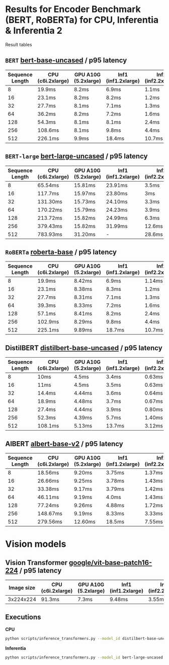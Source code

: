 # Results for Encoder Benchmark (BERT, RoBERTa) for CPU, Inferentia & Inferentia 2

Result tables

## `BERT` [bert-base-uncased](https://huggingface.co/bert-base-uncased) / p95 latency

| Sequence Length | CPU (c6i.2xlarge) | GPU A10G (5.2xlarge) | Inf1 (inf1.2xlarge) | Inf2 (inf2.2xlarge) | 
| --------------- | ----------------- | ------------------- | ------------------- | ------------------- |
| 8               | 19.9ms            | 8.2ms               | 6.9ms               | 1.1ms               |
| 16              | 23.1ms            | 8.2ms               | 8.2ms               | 1.2ms               |
| 32              | 27.7ms            | 8.1ms               | 7.1ms               | 1.3ms               |
| 64              | 36.2ms            | 8.2ms               |  7.2ms               | 1.6ms               |
| 128             | 54.3ms            | 8.1ms               | 8.1ms               | 2.4ms               |
| 256             | 108.6ms           | 8.1ms               | 9.8ms               | 4.4ms               |
| 512             | 226.1ms           | 9.9ms              | 18.4ms              | 10.7ms              |



## `BERT-large` [bert-large-uncased](https://huggingface.co/bert-large-uncased) / p95 latency

| Sequence Length | CPU (c6i.2xlarge) | GPU A10G (5.2xlarge) | Inf1 (inf1.2xlarge) | Inf2 (inf2.2xlarge) |
|-----------------|-------------------|----------------------|---------------------|---------------------|
| 8               | 65.54ms           | 15.81ms              |         23.91ms            | 3.5ms               |
| 16              | 117.7ms           | 15.97ms              |       23.80ms              | 3ms                 |
| 32              | 131.30ms          | 15.73ms              |       24.10ms              | 3.3ms               |
| 64              | 170.22ms          | 15.79ms              |      24.23ms               | 3.9ms               |
| 128             | 213.72ms          | 15.82ms              |           24.99ms          | 6.3ms               |
| 256             | 379.43ms          | 15.82ms              |          31.99ms           | 12.6ms              |
| 512             | 783.93ms          | 31.20ms              |          -           | 28.6ms              |


## `RoBERTa` [roberta-base](https://huggingface.co/roberta-base) / p95 latency 


| Sequence Length | CPU (c6i.2xlarge) | GPU A10G (5.2xlarge) | Inf1 (inf1.2xlarge) | Inf2 (inf2.2xlarge) |
|-----------------|-------------------|----------------------|---------------------|---------------------|
| 8               | 19.9ms            | 8.42ms               | 6.9ms               | 1.14ms              |
| 16              | 23.1ms            | 8.38ms               | 8.3ms               | 1.2ms               |
| 32              | 27.7ms            | 8.31ms               | 7.1ms               | 1.3ms               |
| 64              | 39.3ms            | 8.33ms               | 7.2ms               | 1.6ms               |
| 128             | 57.1ms            | 8.41ms               | 8.2ms               | 2.4ms               |
| 256             | 102.9ms           | 8.29ms               | 9.8ms               | 4.4ms               |
| 512             | 225.1ms           | 9.89ms               | 18.7ms              | 10.7ms              |


## DistilBERT [distilbert-base-uncased](https://huggingface.co/distilbert-base-uncased) / p95 latency

| Sequence Length | CPU (c6i.2xlarge) | GPU A10G (5.2xlarge) | Inf1 (inf1.2xlarge) | Inf2 (inf2.2xlarge) |
|-----------------|-------------------|----------------------|---------------------|---------------------|
| 8               | 10ms              | 4.5ms                | 3.4ms               | 0.63ms              |
| 16              | 11ms              | 4.5ms                | 3.5ms               | 0.63ms              |
| 32              | 14.4ms            | 4.44ms               | 3.6ms               | 0.64ms              |
| 64              | 18.9ms            | 4.48ms               | 3.7ms               | 0.67ms              |
| 128             | 27.4ms            | 4.44ms               | 3.9ms               | 0.80ms              |
| 256             | 52.3ms            | 4.39ms               | 5.7ms               | 1.40ms              |
| 512             | 108.1ms           | 5.13ms               | 13.7ms              | 3.12ms              |

## AlBERT [albert-base-v2](https://huggingface.co/albert-base-v2) / p95 latency

| Sequence Length | CPU (c6i.2xlarge) | GPU A10G (5.2xlarge) | Inf1 (inf1.2xlarge) | Inf2 (inf2.2xlarge) |
|-----------------|-------------------|----------------------|---------------------|---------------------|
| 8               | 18.56ms           | 9.20ms               |  3.75ms                   | 1.37ms              |
| 16              | 26.66ms           | 9.25ms               |  3.78ms                   | 1.43ms              |
| 32              | 33.38ms           | 9.17ms               |  3.79ms                   | 1.42ms              |
| 64              | 46.11ms           | 9.19ms               |  4.0ms                   | 1.43ms              |
| 128             | 77.24ms           | 9.26ms               |  4.88ms                   | 1.72ms              |
| 256             | 148.67ms          | 9.19ms               |   8.33ms                  | 3.33ms              |
| 512             | 279.56ms          | 12.60ms              |   18.5ms                  | 7.55ms              |
# Vision models

## Vision Transformer [google/vit-base-patch16-224](https://huggingface.co/google/vit-base-patch16-224) / p95 latency

| Image size | CPU (c6i.2xlarge) | GPU A10G (5.2xlarge) | Inf1 (inf1.2xlarge) | Inf2 (inf2.2xlarge) |
|------------|-------------------|----------------------|---------------------|---------------------|
| 3x224x224  | 91.3ms            | 7.3ms                |  9.48ms                   | 3.55ms              |



## Executions

**CPU**

```bash
python scripts/inference_transformers.py --model_id distilbert-base-uncased --instance_type c6i.2xlarge
```

**Inferentia**

```bash
python scripts/inference_transformers.py --model_id bert-large-uncased --instance_type inf2.xlarge --is_neuron 
```